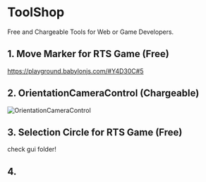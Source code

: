 # ToolShop
Free and Chargeable Tools for Web or Game Developers.

## 1. Move Marker for RTS Game (Free)
https://playground.babylonjs.com/#Y4D30C#5

## 2. OrientationCameraControl (Chargeable)
![OrientationCameraControl](https://user-images.githubusercontent.com/106460589/218564781-f735b599-b068-4d6f-9361-de282a88f7f1.png)

## 3. Selection Circle for RTS Game (Free)
check gui folder!

## 4.
